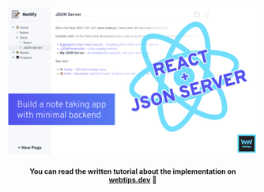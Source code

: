 <h1 align="center">
    <img src="public/img/notlify.png" alt="A note taking app created with React + JSON Server" />
</h1>
<h4 align="center">You can read the written tutorial about the implementation on <strong><a href="https://www.webtips.dev/react-json-server">webtips.dev</a></strong> 📝</h4>
